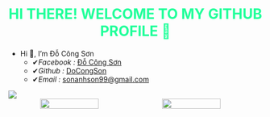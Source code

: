<h1 style="color: #21ff9a;" align="center">HI THERE! WELCOME TO MY GITHUB PROFILE 👋</h1>

- Hi 👋, I’m Đỗ Công Sơn
  - ✔*Facebook :* [Đỗ Công Sơn](https://www.facebook.com/docongson2001)
  - ✔*Github :* [DoCongSon](https://github.com/DoCongSon)
  - ✔*Email :* sonanhson99@gmail.com

<img src="https://user-images.githubusercontent.com/73097560/115834477-dbab4500-a447-11eb-908a-139a6edaec5c.gif">


<div width="100%" align="center" style="display: flex">
  <img width="48%" src="https://github-readme-stats.vercel.app/api?username=DoCongSon&count_private=true&theme=radical&show_icons=true"/>
  <img width="48%" src="https://github-readme-stats.vercel.app/api/top-langs/?username=DoCongSon&layout=compact&title_color=fe428e&text_color=A9FEF7&icon_color=007bff&bg_color=141321">
</div>
